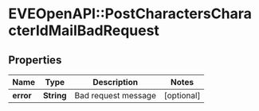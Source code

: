 # EVEOpenAPI::PostCharactersCharacterIdMailBadRequest

## Properties
Name | Type | Description | Notes
------------ | ------------- | ------------- | -------------
**error** | **String** | Bad request message | [optional] 


